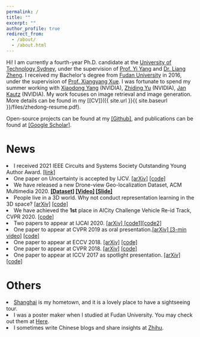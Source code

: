 ```yaml
---
permalink: /
title: ""
excerpt: ""
author_profile: true
redirect_from: 
  - /about/
  - /about.html
---
```


Hi! I am currently a fourth-year Ph.D. candidate at the <a href="http://www.uts.edu.au/">University of Technology Sydney</a>, under the supervision of <a href="https://sites.google.com/site/ianyyang2016/">Prof. Yi Yang</a> and <a href="http://liangzheng.org">Dr. Liang Zheng</a>. I received my Bachelor's degree from <a href="http://www.fudan.edu.cn">Fudan University</a> in 2016, under the supervision of <a href="https://scholar.google.com.au/citations?user=DTbhX6oAAAAJ&hl=en">Prof. Xiangyang Xue</a>. I was fortunate to spend my summer working with <a href='http://xiaodongyang.org/'>Xiaodong Yang</a> (NVIDIA), <a href='https://chrisding.github.io/'>Zhiding Yu</a> (NVIDIA), <a href='http://jankautz.com/'>Jan Kautz</a> (NVIDIA). My work focuses on image retrieval and image generation. More details can be found in my [[CV]]({{ site.url }}{{ site.baseurl }}/files/zhedong-resume.pdf). 

Open-source projects can be found at my <a href='https://github.com/layumi'>[Github]</a>, and publications can be found at <a href='https://scholar.google.com/citations?hl=en&user=XT17oUEAAAAJ'>[Google Scholar]</a>.


News
======

<li> I received 2021 IEEE Circuits and Systems Society Outstanding Young Author Award. <a href="https://ieee-cas.org/outstanding-young-author-award">[link]</a> </li>
<li> One paper on Uncertainty is accepted by IJCV. <a href="https://arxiv.org/abs/2003.03773">[arXiv]</a> <a href="https://github.com/layumi/Seg_Uncertainty">[code]</a> </li>
<li> We have released a new Drone-view Geo-localization Dataset, ACM Multimedia 2020.<strong> <a href="https://github.com/layumi/University1652-Baseline">[Dataset]</a> <a href="https://www.youtube.com/embed/dzxXPp8tVn4?vq=hd1080">[Video]</a> <a href="http://zdzheng.xyz/ACM-MM-Talk.pdf">[Slide]</a></strong> </li>
<li> People live in a 3D world. Why not conduct representation learning in the 3D space? <a href="https://arxiv.org/abs/2006.04569">[arXiv]</a> <a href="https://github.com/layumi/person-reid-3d">[code]</a></li>
<li> We have achieved the <strong>1st</strong> place in AICity Challenge Vehicle Re-id Track, CVPR 2020. <a href="https://github.com/layumi/AICIty-reID-2020">[code] </a></li>
<li> Two papers to appear at IJCAI 2020. <a href="https://arxiv.org/abs/1912.11164">[arXiv] </a><a href="https://github.com/layumi/Seg_Uncertainty">[code1]</a><a href="https://github.com/huangzhikun1995/IPM-Net">[code2]</a></li>
<li> One paper to appear at CVPR 2019 as oral presentation.<a href="https://arxiv.org/abs/1904.07223">[arXiv] </a><a href="https://www.youtube.com/watch?v=ubCrEAIpQs4">[3-min video]</a> <a href="https://github.com/NVlabs/DG-Net">[code]</a></li>	
<li> One paper to appear at ECCV 2018. <a href="https://arxiv.org/abd/1807.08260">[arXiv]</a> <a href="https://github.com/RoyalVane/MMAN">[code]</a> </li>
<li> One paper to appear at CVPR 2018. <a href="https://arxiv.org/abs/1711.10295">[arXiv]</a> <a href="https://github.com/zhunzhong07/CamStyle">[code]</a> </li>
<li> One paper to appear at ICCV 2017 as spotlight presentation. <a href="https://arxiv.org/abs/1701.07717">[arXiv]</a> <a href="https://github.com/layumi/Person-reID_GAN"> [code]</a> </li>


Others
======

<li>  <a href="https://www.youtube.com/watch?v=kI3Oc-sxSoA">Shanghai</a> is my hometown, and it is a lovely place to have a sightseeing tour. </li>
<li>  I was a poster maker when I studied at Fudan University. You may check out them at <a href="http://zdzheng.xyz/poster_page/">Here</a>.</li>
<li>  I sometimes write Chinese blogs and share insights at <a href="https://www.zhihu.com/people/zhengzhedong">Zhihu</a>.</li>






